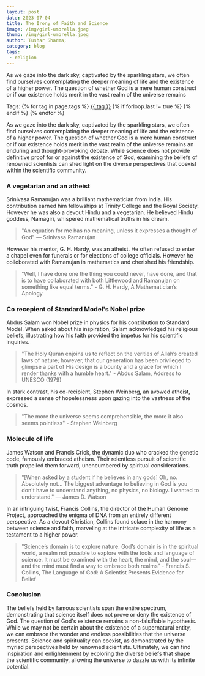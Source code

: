 ```yaml
---
layout: post
date: 2023-07-04
title: The Irony of Faith and Science
image: /img/girl-umbrella.jpeg
thumb: /img/girl-umbrella.jpeg
author: Tushar Sharma;
category: blog
tags:
 - religion
---
```


As we gaze into the dark sky, captivated by the sparkling stars, we often find ourselves contemplating the deeper meaning of life and the existence of a higher power. The question of whether God is a mere human construct or if our existence holds merit in the vast realm of the universe remains<!-- truncate_here -->
<p>Tags: {% for tag in page.tags %} <a class="mytag" href="/tag/{{ tag }}" title="View posts tagged with &quot;{{ tag }}&quot;">{{ tag }}</a>  {% if forloop.last != true %} {% endif %} {% endfor %} </p>

As we gaze into the dark sky, captivated by the sparkling stars, we often find ourselves contemplating the deeper meaning of life and the existence of a higher power. The question of whether God is a mere human construct or if our existence holds merit in the vast realm of the universe remains an enduring and thought-provoking debate. While science does not provide definitive proof for or against the existence of God, examining the beliefs of renowned scientists can shed light on the diverse perspectives that coexist within the scientific community.


### A vegetarian and an atheist

Srinivasa Ramanujan was a brilliant mathematician from India. His contribution earned him fellowships at Trinity College and the Royal Society. However he was also a devout Hindu and a vegetarian. He believed Hindu goddess, Namagiri, whispered mathematical truths in his dream.

> "An equation for me has no meaning, unless it expresses a thought of God" ― Srinivasa Ramanujan

However his mentor, G. H. Hardy, was an atheist. He often refused to enter a chapel even for funerals or for elections of college officials. However he colloborated with Ramanujan in mathematics and cherished his friendship.

> "Well, I have done one the thing you could never, have done, and that is to have collaborated with both Littlewood and Ramanujan on something like equal terms." - G. H. Hardy, A Mathematician’s Apology


### Co recepient of Standard Model's Nobel prize

Abdus Salam won Nobel prize in physics for his contribution to Standard Model. When asked about his inspiration, Salam acknowledged his religious beliefs, illustrating how his faith provided the impetus for his scientific inquiries. 

> "The Holy Quran enjoins us to reflect on the verities of Allah’s created laws of nature; however, that our generation has been privileged to glimpse a part of His design is a bounty and a grace for which I render thanks with a humble heart." - Abdus Salam, Address to UNESCO (1979)

In stark contrast, his co-recipient, Stephen Weinberg, an avowed atheist, expressed a sense of hopelessness upon gazing into the vastness of the cosmos.

> "The more the universe seems comprehensible, the more it also seems pointless" - Stephen Weinberg

### Molecule of life

James Watson and Francis Crick, the dynamic duo who cracked the genetic code, famously embraced atheism. Their relentless pursuit of scientific truth propelled them forward, unencumbered by spiritual considerations. 

> "[When asked by a student if he believes in any gods] Oh, no. Absolutely not... The biggest advantage to believing in God is you don't have to understand anything, no physics, no biology. I wanted to understand." ― James D. Watson

In an intriguing twist, Francis Collins, the director of the Human Genome Project, approached the enigma of DNA from an entirely different perspective. As a devout Christian, Collins found solace in the harmony between science and faith, marveling at the intricate complexity of life as a testament to a higher power. 

> "Science’s domain is to explore nature. God’s domain is in the spiritual world, a realm not possible to explore with the tools and language of science. It must be examined with the heart, the mind, and the soul—and the mind must find a way to embrace both realms" -  Francis S. Collins, The Language of God: A Scientist Presents Evidence for Belief

### Conclusion

The beliefs held by famous scientists span the entire spectrum, demonstrating that science itself does not prove or deny the existence of God. The question of God's existence remains a non-falsifiable hypothesis. While we may not be certain about the existence of a supernatural entity, we can embrace the wonder and endless possibilities that the universe presents. Science and spirituality can coexist, as demonstrated by the myriad perspectives held by renowned scientists. Ultimately, we can find inspiration and enlightenment by exploring the diverse beliefs that shape the scientific community, allowing the universe to dazzle us with its infinite potential.